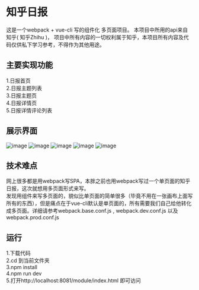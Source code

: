 知乎日报 
====
这是一个webpack + vue-cli 写的组件化 多页面项目。
本项目中所用的api来自知乎( 知乎Zhihu )， 项目中所有内容的一切权利属于知乎，本项目所有内容及代码仅供私下学习参考，不得作为其他用途。

主要实现功能
-------  
1.日报首页<br/>
2.日报主题列表<br/>
3.日报主题页<br/>
4.日报详情页<br/>
5.日报详情评论列表<br/>

展示界面
-------  
![image](https://github.com/lvpangpang/zhihu/blob/master/static/a%20(1).png)
![image](https://github.com/lvpangpang/zhihu/blob/master/static/a%20(2).png)
![image](https://github.com/lvpangpang/zhihu/blob/master/static/a%20(3).png)
![image](https://github.com/lvpangpang/zhihu/blob/master/static/a%20(4).png)
![image](https://github.com/lvpangpang/zhihu/blob/master/static/a%20(5).png)

技术难点
-------  
网上很多都是用webpack写SPA，本胖之前也用webpack写过一个单页面的知乎日报，这次就想用多页面形式来写。<br/>
发现用组件来写多页面的，貌似比单页面的简单很多（毕竟不用在一张画布上面写所有的东西），但是痛点在于vue-cli默认是单页面的，所有需要我们自己给他转化成多页面。详细请参考webpack.base.conf.js , webpack.dev.conf.js 以及webpack.prod.conf.js

运行
-------
1.下载代码<br/>
2.cd 到当前文件夹<br/>
3.npm install<br/>
4.npm run dev<br/>
5.打开http://localhost:8081/module/index.html 即可访问<br/>






